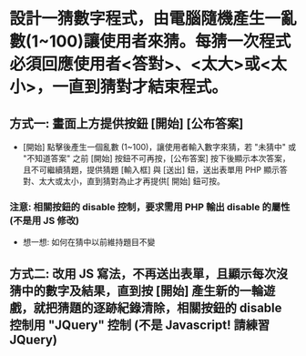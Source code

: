 # 設計一猜數字程式，由電腦隨機產生一亂數(1~100)讓使用者來猜。每猜一次程式必須回應使用者<答對>、<太大>或<太小>，一直到猜對才結束程式。

## 方式一: 畫面上方提供按鈕 [開始] [公布答案]

- [開始] 點擊後產生一個亂數 (1~100)，讓使用者輸入數字來猜，若 "未猜中" 或 "不知道答案" 之前 [開始] 按鈕不可再按，[公布答案] 按下後顯示本次答案，且不可繼續猜題，提供猜題 [輸入框] 與 [送出] 鈕，送出表單用 PHP 顯示答對、太大或太小，直到猜對為止才再提供[ 開始] 鈕可按。

### 注意: 相關按鈕的 disable 控制，要求需用 PHP 輸出 disable 的屬性 (不是用 JS 修改)

- 想一想: 如何在猜中以前維持題目不變

## 方式二: 改用 JS 寫法，不再送出表單，且顯示每次沒猜中的數字及結果，直到按 [開始] 產生新的一輪遊戲，就把猜題的逐跡紀錄清除，相關按鈕的 disable 控制用 "JQuery" 控制 (不是 Javascript! 請練習 JQuery)

